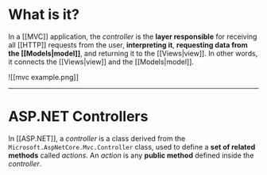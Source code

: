 # What is it?

In a [[MVC]] application, the *controller* is the **layer responsible** for receiving all [[HTTP]] requests from the user, **interpreting it**, **requesting data from the [[Models|model]]**, and returning it to the [[Views|view]]. In other words, it connects the [[Views|view]] and the [[Models|model]].

![[mvc example.png]]
___
# ASP.NET Controllers

In [[ASP.NET]], a *controller* is a class derived from the `Microsoft.AspNetCore.Mvc.Controller` class, used to define a **set of related methods** called *actions*. An *action* is any **public method** defined inside the *controller*.